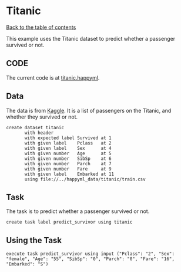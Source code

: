 # Titanic
[Back to the table of contents](README.md)

This example uses the Titanic dataset to predict whether a passenger survived or not.

## CODE

The current code is at [titanic.happyml](../../happyml_repo/scripts/titanic.happyml). 

## Data
The data is from [Kaggle](hhttps://www.kaggle.com/datasets/hesh97/titanicdataset-traincsv). It is a list of passengers on the Titanic, and whether they survived or not.

```happyml
create dataset titanic
       with header
       with expected label Survived at 1
       with given label    Pclass   at 2
       with given label    Sex      at 4
       with given number   Age      at 5
       with given number   SibSp    at 6
       with given number   Parch    at 7
       with given number   Fare     at 9
       with given label    Embarked at 11
       using file://../happyml_data/titanic/train.csv              
```


## Task
The task is to predict whether a passenger survived or not.

```happyml
create task label predict_survivor using titanic       
```

## Using the Task
```happyml
execute task predict_survivor using input ("Pclass": "2", "Sex": "female", "Age": "55", "SibSp": "0", "Parch": "0", "Fare": "16", "Embarked": "S")
```